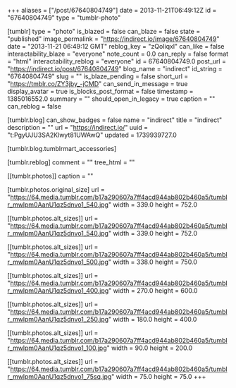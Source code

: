 +++
aliases = ["/post/67640804749"]
date = 2013-11-21T06:49:12Z
id = "67640804749"
type = "tumblr-photo"

[tumblr]
type = "photo"
is_blazed = false
can_blaze = false
state = "published"
image_permalink = "https://indirect.io/image/67640804749"
date = "2013-11-21 06:49:12 GMT"
reblog_key = "zQoIiqxl"
can_like = false
interactability_blaze = "everyone"
note_count = 0.0
can_reply = false
format = "html"
interactability_reblog = "everyone"
id = 67640804749.0
post_url = "https://indirect.io/post/67640804749"
blog_name = "indirect"
id_string = "67640804749"
slug = ""
is_blaze_pending = false
short_url = "https://tmblr.co/ZY3jby_-jCMD"
can_send_in_message = true
display_avatar = true
is_blocks_post_format = false
timestamp = 1385016552.0
summary = ""
should_open_in_legacy = true
caption = ""
can_reblog = false

[tumblr.blog]
can_show_badges = false
name = "indirect"
title = "indirect"
description = ""
url = "https://indirect.io/"
uuid = "t:PgyUJU3SA2Klwyt81UWAwQ"
updated = 1739939727.0

[tumblr.blog.tumblrmart_accessories]

[tumblr.reblog]
comment = ""
tree_html = ""

[[tumblr.photos]]
caption = ""

[tumblr.photos.original_size]
url = "https://64.media.tumblr.com/b17a290607a7ff4acd944ab802b460a5/tumblr_mwlpm0AanU1qz5dnvo1_540.jpg"
width = 339.0
height = 752.0

[[tumblr.photos.alt_sizes]]
url = "https://64.media.tumblr.com/b17a290607a7ff4acd944ab802b460a5/tumblr_mwlpm0AanU1qz5dnvo1_540.jpg"
width = 339.0
height = 752.0

[[tumblr.photos.alt_sizes]]
url = "https://64.media.tumblr.com/b17a290607a7ff4acd944ab802b460a5/tumblr_mwlpm0AanU1qz5dnvo1_500.jpg"
width = 338.0
height = 750.0

[[tumblr.photos.alt_sizes]]
url = "https://64.media.tumblr.com/b17a290607a7ff4acd944ab802b460a5/tumblr_mwlpm0AanU1qz5dnvo1_400.jpg"
width = 270.0
height = 600.0

[[tumblr.photos.alt_sizes]]
url = "https://64.media.tumblr.com/b17a290607a7ff4acd944ab802b460a5/tumblr_mwlpm0AanU1qz5dnvo1_250.jpg"
width = 180.0
height = 400.0

[[tumblr.photos.alt_sizes]]
url = "https://64.media.tumblr.com/b17a290607a7ff4acd944ab802b460a5/tumblr_mwlpm0AanU1qz5dnvo1_100.jpg"
width = 90.0
height = 200.0

[[tumblr.photos.alt_sizes]]
url = "https://64.media.tumblr.com/b17a290607a7ff4acd944ab802b460a5/tumblr_mwlpm0AanU1qz5dnvo1_75sq.jpg"
width = 75.0
height = 75.0
+++
